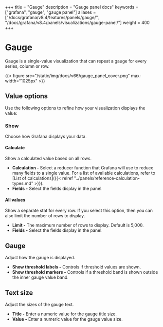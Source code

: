 +++
title = "Gauge"
description = "Gauge panel docs"
keywords = ["grafana", "gauge", "gauge panel"]
aliases = ["/docs/grafana/v8.4/features/panels/gauge/", "/docs/grafana/v8.4/panels/visualizations/gauge-panel/"]
weight = 400
+++

# Gauge

Gauge is a single-value visualization that can repeat a gauge for every series, column or row.

{{< figure src="/static/img/docs/v66/gauge_panel_cover.png" max-width="1025px" >}}

## Value options

Use the following options to refine how your visualization displays the value:

### Show

Choose how Grafana displays your data.

#### Calculate

Show a calculated value based on all rows.

- **Calculation -** Select a reducer function that Grafana will use to reduce many fields to a single value. For a list of available calculations, refer to [List of calculations]({{< relref "../panels/reference-calculation-types.md" >}}).
- **Fields -** Select the fields display in the panel.

#### All values

Show a separate stat for every row. If you select this option, then you can also limit the number of rows to display.

- **Limit -** The maximum number of rows to display. Default is 5,000.
- **Fields -** Select the fields display in the panel.

## Gauge

Adjust how the gauge is displayed.

- **Show threshold labels -** Controls if threshold values are shown.
- **Show threshold markers -** Controls if a threshold band is shown outside the inner gauge value band.

## Text size

Adjust the sizes of the gauge text.

- **Title -** Enter a numeric value for the gauge title size.
- **Value -** Enter a numeric value for the gauge value size.
